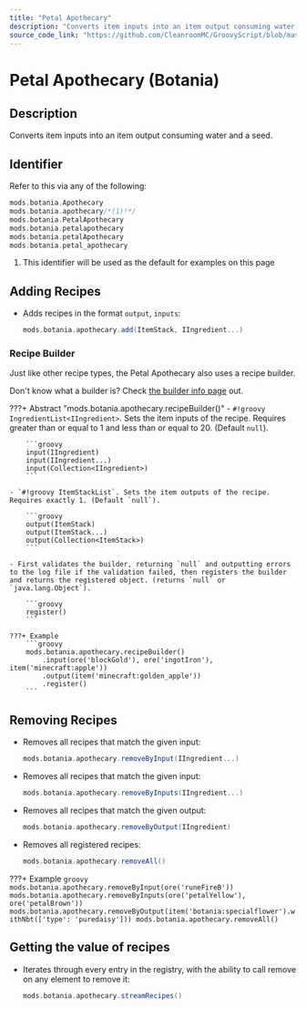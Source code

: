 ```yaml
---
title: "Petal Apothecary"
description: "Converts item inputs into an item output consuming water and a seed."
source_code_link: "https://github.com/CleanroomMC/GroovyScript/blob/master/src/main/java/com/cleanroommc/groovyscript/compat/mods/botania/Apothecary.java"
---
```


# Petal Apothecary (Botania)

## Description

Converts item inputs into an item output consuming water and a seed.

## Identifier

Refer to this via any of the following:

```groovy hl_lines="2"
mods.botania.Apothecary
mods.botania.apothecary/*(1)!*/
mods.botania.PetalApothecary
mods.botania.petalapothecary
mods.botania.petalApothecary
mods.botania.petal_apothecary
```

1. This identifier will be used as the default for examples on this page

## Adding Recipes

- Adds recipes in the format `output`, `inputs`:

    ```groovy
    mods.botania.apothecary.add(ItemStack, IIngredient...)
    ```


### Recipe Builder

Just like other recipe types, the Petal Apothecary also uses a recipe builder.

Don't know what a builder is? Check [the builder info page](../../../groovy/builder.md) out.

???+ Abstract "mods.botania.apothecary.recipeBuilder()"
    - `#!groovy IngredientList<IIngredient>`. Sets the item inputs of the recipe. Requires greater than or equal to 1 and less than or equal to 20. (Default `null`).

        ```groovy
        input(IIngredient)
        input(IIngredient...)
        input(Collection<IIngredient>)
        ```

    - `#!groovy ItemStackList`. Sets the item outputs of the recipe. Requires exactly 1. (Default `null`).

        ```groovy
        output(ItemStack)
        output(ItemStack...)
        output(Collection<ItemStack>)
        ```

    - First validates the builder, returning `null` and outputting errors to the log file if the validation failed, then registers the builder and returns the registered object. (returns `null` or `java.lang.Object`).

        ```groovy
        register()
        ```

    ???+ Example
        ```groovy
        mods.botania.apothecary.recipeBuilder()
            .input(ore('blockGold'), ore('ingotIron'), item('minecraft:apple'))
            .output(item('minecraft:golden_apple'))
            .register()
        ```



## Removing Recipes

- Removes all recipes that match the given input:

    ```groovy
    mods.botania.apothecary.removeByInput(IIngredient...)
    ```

- Removes all recipes that match the given input:

    ```groovy
    mods.botania.apothecary.removeByInputs(IIngredient...)
    ```

- Removes all recipes that match the given output:

    ```groovy
    mods.botania.apothecary.removeByOutput(IIngredient)
    ```

- Removes all registered recipes:

    ```groovy
    mods.botania.apothecary.removeAll()
    ```

???+ Example
    ```groovy
    mods.botania.apothecary.removeByInput(ore('runeFireB'))
    mods.botania.apothecary.removeByInputs(ore('petalYellow'), ore('petalBrown'))
    mods.botania.apothecary.removeByOutput(item('botania:specialflower').withNbt(['type': 'puredaisy']))
    mods.botania.apothecary.removeAll()
    ```

## Getting the value of recipes

- Iterates through every entry in the registry, with the ability to call remove on any element to remove it:

    ```groovy
    mods.botania.apothecary.streamRecipes()
    ```
